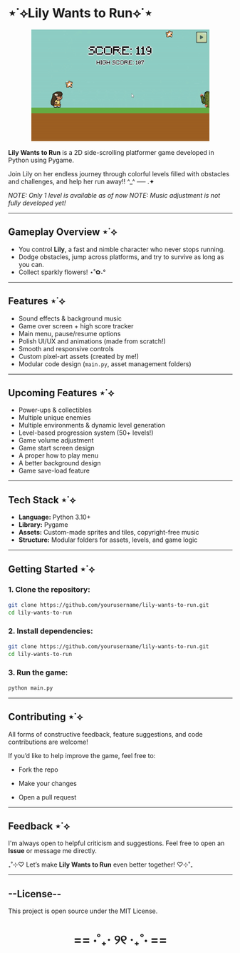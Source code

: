 # ⋆˙⟡Lily Wants to Run⟡˙⋆

<p align="center">
  <img src="game-demo.gif" alt="Game Demo" width="400"/>
</p>

**Lily Wants to Run** is a 2D side-scrolling platformer game developed in Python using Pygame.

Join Lily on her endless journey through colorful levels filled with obstacles and challenges, and help her run away!! ^_^ ── .✦

*NOTE: Only 1 level is available as of now*
*NOTE: Music adjustment is not fully developed yet!*

---

## Gameplay Overview ⋆˙⟡

- You control **Lily**, a fast and nimble character who never stops running.
- Dodge obstacles, jump across platforms, and try to survive as long as you can.
- Collect sparkly flowers! ⋆˚✿˖°

---

## Features ⋆˙⟡

- Sound effects & background music
- Game over screen + high score tracker
- Main menu, pause/resume options 
- Polish UI/UX and animations (made from scratch!)
- Smooth and responsive controls    
- Custom pixel-art assets (created by me!)
- Modular code design (`main.py`, asset management folders)

---

## Upcoming Features ⋆˙⟡
  
- Power-ups & collectibles  
- Multiple unique enemies
- Multiple environments & dynamic level generation  
- Level-based progression system (50+ levels!)
- Game volume adjustment
- Game start screen design
- A proper how to play menu
- A better background design
- Game save-load feature

---

## Tech Stack ⋆˙⟡

- **Language:** Python 3.10+  
- **Library:** Pygame  
- **Assets:** Custom-made sprites and tiles, copyright-free music  
- **Structure:** Modular folders for assets, levels, and game logic

---

## Getting Started ⋆˙⟡

### 1. Clone the repository:

```bash
git clone https://github.com/yourusername/lily-wants-to-run.git
cd lily-wants-to-run 
```

### 2. Install dependencies:

```bash
git clone https://github.com/yourusername/lily-wants-to-run.git
cd lily-wants-to-run
```

### 3. Run the game:

```bash
python main.py
```

---

## Contributing ⋆˙⟡
All forms of constructive feedback, feature suggestions, and code contributions are welcome!

If you’d like to help improve the game, feel free to:

- Fork the repo

- Make your changes

- Open a pull request

---

## Feedback ⋆˙⟡
I'm always open to helpful criticism and suggestions. Feel free to open an **Issue** or message me directly.

₊˚⊹♡ Let’s make **Lily Wants to Run** even better together! ♡⊹˚₊

---

## --License--
This project is open source under the MIT License.

<h1 align="center">== ⋅˚₊‧ ୨୧ ‧₊˚⋅ ==</h1>

